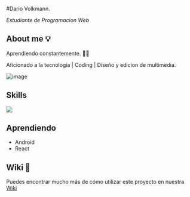 #Dario Volkmann.

_Estudiante de Programacion Web_

## About me 💡

Aprendiendo constantemente. 👨‍💻

Aficionado a la tecnologia | Coding | Diseño y edicion de multimedia. 


![image](https://i.postimg.cc/7PX13PYF/banner.png)


## Skills

![](https://i.postimg.cc/T36sKYkZ/SKILLS.png)


## Aprendiendo 

+ Android 
+ React

## Wiki 📖

Puedes encontrar mucho más de cómo utilizar este proyecto en nuestra [Wiki](https://github.com/tu/proyecto/wiki)

